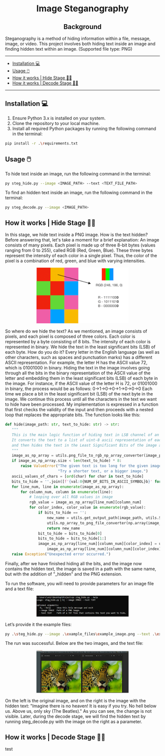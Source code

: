<h1 align="center">Image Steganography</h1>
<h2 align="center">Background</h2>

Steganography is a method of hiding information within a file, message, image, or video. This project involves both hiding text inside an image and finding hidden text within an image. (Supported file type: PNG)

---

- [Installation 💻](#installation-)
- [Usage 🖱️](#usage-️)
- [How it works | Hide Stage 👨‍💻](#how-it-works--hide-stage-)
- [How it works | Decode Stage 🕵️‍♂️](#how-it-works--decode-stage-%EF%B8%8F%EF%B8%8F)

---

## Installation 💻

1. Ensure Python 3.x is installed on your system.
2. Clone the repository to your local machine.
3. Install all required Python packages by running the following command in the terminal:

```bash
pip install -r .\requirements.txt
```


## Usage 🖱️

To hide text inside an image, run the following command in the terminal:

```bash
py steg_hide.py --image <IMAGE_PATH> --text <TEXT_FILE_PATH>
```

To find an hidden text inside an image, run the following command in the terminal:

```bash
py steg_decode.py --image <IMAGE_PATH>
```


## How it works | Hide Stage 👨‍💻
In this stage, we hide text inside a PNG image.
How is the text hidden? Before answering that, let's take a moment for a brief explanation:
An image consists of many pixels. Each pixel is made up of three 8-bit bytes (values ranging from 0 to 255), called RGB (Red, Green, Blue). These three bytes represent the intensity of each color in a single pixel. Thus, the color of the pixel is a combination of red, green, and blue with varying intensities.
<p align="center">
  <img src="readme_images/rgb.png" width="300">
</p>

So where do we hide the text? As we mentioned, an image consists of pixels, and each pixel is composed of three colors. Each color is represented by a byte consisting of 8 bits. The intensity of each color is represented in binary. We hide the text in the least significant bits (LSB) of each byte.
How do you do it? Every letter in the English language (as well as other characters, such as spaces and punctuation marks) has a different ASCII representation. For example, the letter H has the ASCII value 72, which is 01001000 in binary.
Hiding the text in the image involves going through all the bits in the binary representation of the ASCII value of the letter and embedding them in the least significant bits (LSB) of each byte in the image. For instance, if the ASCII value of the letter H is 72, or 01001000 in binary, the process would be as follows:
0->1->0->0->1->0->0->0 
Each time we place a bit in the least significant bit (LSB) of the next byte in the image. We continue this process until all the characters in the text we want to hide have been processed.
My implementation is expressed in a function that first checks the validity of the input and then proceeds with a nested loop that replaces the appropriate bits. The function looks like this:
```python
def hide(image_path: str, text_to_hide: str) -> str:
   """
   This is the main logic function of hiding text in LSB channel of an image.
   It converts the text to a list of uint-8 ascii representation of each letter,
   and then hides the text in the Least Significant Bits of the image and saves it.
   """
   image_as_np_array = utils.png_file_to_rgb_np_array_converter(image_path)
   if image_as_np_array.size < len(text_to_hide) * 8:
       raise ValueError("The given text is too long for the given image.\n"
                        "Try a shorter text, or a bigger image.")
   ascii_values_of_chars = [ord(char) for char in text_to_hide]
   bits_to_hide = ''.join([f'{val:0{NUM_OF_BITS_IN_ASCII_SYMBOL}b}' for val in ascii_values_of_chars])
   for line_num, line in enumerate(image_as_np_array):
       for column_num, column in enumerate(line):
           # looping over all RGB values in image
           rgb_value = image_as_np_array[line_num][column_num]
           for color_index, color_value in enumerate(rgb_value):
               if bits_to_hide == '':
                   new_name = utils.get_output_path(image_path, utils.Stage.HIDE)
                   utils.np_array_to_png_file_converter(np.array(image_as_np_array), new_name)
                   return new_name
               bit_to_hide = bits_to_hide[0]
               bits_to_hide = bits_to_hide[1:]
               image_as_np_array[line_num][column_num][color_index] = utils.set_bit(
                   image_as_np_array[line_num][column_num][color_index], int(bit_to_hide), 0)
   raise Exception("Unexpected error occurred.")
```
Finally, after we have finished hiding all the bits, and the image now contains the hidden text, the image is saved in a path with the same name, but with the addition of "_hidden" and the PNG extension.

To run the software, you will need to provide parameters for an image file and a text file:
<p align="center">
  <img src="readme_images/steg_hide_usage.png" width="300">
</p>

Let’s provide it the example files:

```bash
py .\steg_hide.py --image .\example_files\example_image.png --text .\example_files\example_text.txt
```

The run was successful. Below are the two images, and the text file:

<p align="center">
  <img src="readme_images/steg_hide_running_example.png" width="300">
</p>
On the left is the original image, and on the right is the image with the hidden text: "Imagine there is no heaven! It is easy if you try. No hell below us. Above us, only sky (The Beatles)." As you can see, the change is not visible. Later, during the decode stage, we will find the hidden text by running steg_decode.py with the image on the right as a parameter.

## How it works | Decode Stage 🕵️‍♂️
test
